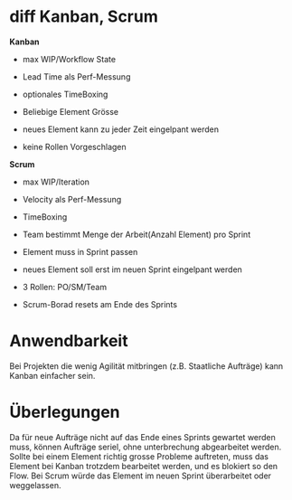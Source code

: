 # diff Kanban, Scrum
**Kanban**

* max WIP/Workflow State

* Lead Time als Perf-Messung

* optionales TimeBoxing

* Beliebige Element Grösse

* neues Element kann zu jeder Zeit eingelpant werden

* keine Rollen Vorgeschlagen


**Scrum**

* max WIP/Iteration

* Velocity als Perf-Messung

* TimeBoxing

* Team bestimmt Menge der Arbeit(Anzahl Element) pro Sprint

* Element muss in Sprint passen

* neues Element soll erst im neuen Sprint eingelpant werden

* 3 Rollen: PO/SM/Team

* Scrum-Borad resets am Ende des Sprints

# Anwendbarkeit
Bei Projekten die wenig Agilität mitbringen (z.B. Staatliche Aufträge) kann Kanban einfacher sein.


# Überlegungen
Da für neue Aufträge nicht auf das Ende eines Sprints gewartet werden muss, können Aufträge seriel, ohne unterbrechung abgearbeitet werden.
Sollte bei einem Element richtig grosse Probleme auftreten, muss das Element bei Kanban trotzdem bearbeitet werden, und es blokiert so den Flow. Bei Scrum würde das Element im neuen Sprint überarbeitet oder weggelassen.
